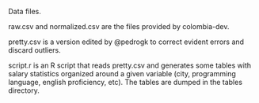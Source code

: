 Data files.

raw.csv and normalized.csv are the files provided by colombia-dev.

pretty.csv is a version edited by @pedrogk to correct evident errors and discard outliers.

script.r is an R script that reads pretty.csv and generates some tables with salary statistics 
organized around a given variable (city, programming language, english proficiency, etc). The 
tables are dumped in the tables directory.

